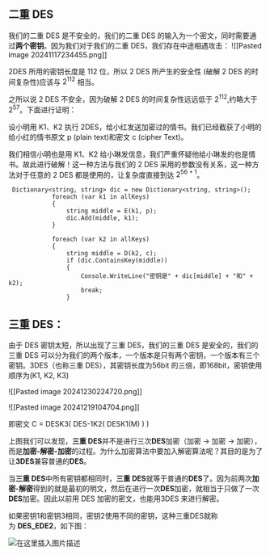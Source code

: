 ## 二重 DES
我们的二重 DES 是不安全的，我们的二重 DES 的输入为一个密文，同时需要通过**两个密钥**。因为我们对于我们的二重 DES，我们存在中途相遇攻击：
![[Pasted image 20241117234455.png]]

2DES 所用的密钥长度是 112 位，所以 2 DES 所产生的安全性 (破解 2 DES 的时间复杂性)应该与 $2^{112}$ 相当。

之所以说 2 DES 不安全，因为破解 2 DES 的时间复杂性远远低于 $2^{112}$,约略大于 $2^{57}$。下面进行证明：

设小明用 K1、K2 执行 2DES，给小红发送加密过的情书。我们已经截获了小明的给小红的情书原文 p (plain text)和密文 c (cipher Text)。

我们相信小明也是用 K1、K2 给小琳发信息，我们严重怀疑他给小琳发的也是情书。故此进行破解！这一种方法与我们的 2 DES 采用的参数没有关系，这一种方法对于任意的 2 DES 都是使用的，让复杂度直接到达 $2^{56+1}$。
```
 Dictionary<string, string> dic = new Dictionary<string, string>();
            foreach (var k1 in allKeys)
            {
                string middle = E(k1, p);
                dic.Add(middle, k1);
            }

            foreach (var k2 in allKeys)
            {
                string middle = D(k2, c);
                if (dic.ContainsKey(middle))
                {
                    Console.WriteLine("密钥是" + dic[middle] + "和" + k2);
                    break;
                }
```
## 三重 DES：
由于 DES 密钥太短，所以出现了三重 DES，我们的三重 DES 是安全的，我们的三重 DES 可以分为我们的两个版本，一个版本是只有两个密钥，一个版本有三个密钥。3DES（也称三重 DES），其密钥长度为56bit 的三倍，即168bit，密钥使用顺序为(K1, K2, K3)

![[Pasted image 20241230224720.png]]

![[Pasted image 20241219104704.png]]

即密文 C = DESK3( DES-1K2( DESK1(M) ) )

上图我们可以发现，**三重 DES**并不是进行三次**DES**加密（加密 -> 加密 -> 加密），而是**加密-解密-加密**的过程。为什么加密算法中要加入解密算法呢？其目的是为了让**3DES**兼容普通的**DES**。  

当**三重 DES**中所有密钥都相同时，**三重 DES**就等于普通的**DES**了。因为前两次**加密-解密**得到的就是最初的明文，然后在进行一次**DES**加密，就相当于只做了一次**DES**加密。因此以前用 DES 加密的密文，也能用3DES 来进行解密。

如果密钥1和密钥3相同，密钥2使用不同的密钥，这种三重DES就称为 **DES_EDE2**，如下图：

![在这里插入图片描述](https://i-blog.csdnimg.cn/blog_migrate/1aaa09a473b50a7e3cba2fc1bbd3f904.png#pic_center)


